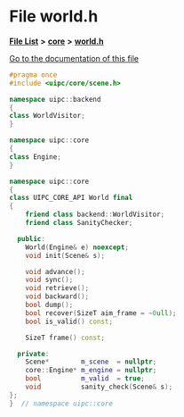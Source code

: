 

# File world.h

[**File List**](files.md) **>** [**core**](dir_eca9d1283f7cad9ff89c5ab44937d4d9.md) **>** [**world.h**](world_8h.md)

[Go to the documentation of this file](world_8h.md)


```C++
#pragma once
#include <uipc/core/scene.h>

namespace uipc::backend
{
class WorldVisitor;
}

namespace uipc::core
{
class Engine;
}

namespace uipc::core
{
class UIPC_CORE_API World final
{
    friend class backend::WorldVisitor;
    friend class SanityChecker;

  public:
    World(Engine& e) noexcept;
    void init(Scene& s);

    void advance();
    void sync();
    void retrieve();
    void backward();
    bool dump();
    bool recover(SizeT aim_frame = ~0ull);
    bool is_valid() const;

    SizeT frame() const;

  private:
    Scene*        m_scene  = nullptr;
    core::Engine* m_engine = nullptr;
    bool          m_valid  = true;
    void          sanity_check(Scene& s);
};
}  // namespace uipc::core
```


